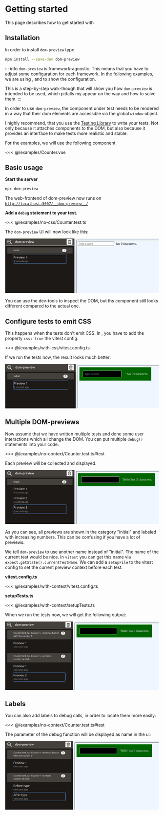 <script setup>
import NpmLink from './components/NpmLink.vue';
import Counter from './examples/Counter.vue'; 
</script>

# Getting started

This page describes how to get started with <NpmLink package="dom-preview" />

## Installation

In order to install `dom-preview` type.

```bash
npm install --save-dev dom-preview
```

::: info
`dom-preview` is framework-agnostic. This means that you have to adjust some configuration
for each framework. In the following examples, we are using <NpmLink package="vitest" />,
<NpmLink package="jsdom" /> and <NpmLink package="vue" /> to show the configuration.

This is a step-by-step walk-though that will show you how `dom-preview` is intended to be used,
which pitfalls my appear on the way and how to solve them.
:::

In order to use `dom-preview`, the component under test needs to be rendered in a way that their
dom elements are accessible via the global `window` object.

I highly recommend, that you use the [Testing Library](https://testing-library.com/) to write your tests.
Not only because it attaches components to the DOM, but also because it provides an interface
to make tests more realistic and stable.

For the examples, we will use the following component

<<< @/examples/Counter.vue

<Counter />

## Basic usage

**Start the server**

```bash
npx dom-preview
```

The web-frontend of dom-preview now runs on <a href="http://localhost:5007/__dom-preview__/">`http://localhost:5007/__dom-preview__/`</a>

**Add a `debug` statement to your test.**

<<< @/examples/no-css/Counter.test.ts

The `dom-preview` UI will now look like this:

![dom-preview ui with missing CSS](./examples/no-css/result.png)

You can use the dev-tools to inspect the DOM, but ths component still looks different compared to
the actual one.

## Configure tests to emit CSS

This happens when the tests don't emit CSS. In <NpmLink package="vitest" />, you have to add
the property `css: true` the vitest config:

<<< @/examples/with-css/vitest.config.ts

If we run the tests now, the result looks much better:

![dom-preview ui with CSS](./examples/with-css/result.png)

## Multiple DOM-previews

Now assume that we have written multiple tests and done some user interactions which all change the
DOM. You can put multiple `debug()` statements into your code.

<<< @/examples/no-context/Counter.test.ts#test

Each preview will be collected and displayed.

![dom-preview ui with multiple tests but no contexts](./examples/no-context/result.png)

As you can see, all previews are shown in the category "initial" and labeled with increasing
numbers. This can be confusing if you have a lot of previews.

We tell `dom-preview` to use another name instead of "initial". The name of the current test would be nice.
In `vitest` you can get this name via `expect.getState().currentTestName`. We can add a `setupFile`
to the vitest config to set the current preview context before each test:

**vitest.config.ts**

<<< @/examples/with-context/vitest.config.ts

**setupTests.ts**

<<< @/examples/with-context/setupTests.ts

When we run the tests now, we will get the following output:

![dom-preview with multiple tests and contexts](./examples/with-context/result.png)

## Labels

You can also add labels to debug calls, in order to locate them more easily:

<<< @/examples/no-context/Counter.test.ts#test

The parameter of the debug function will be displayed as name in the ui:

![dom-preview with multiple tests and contexts](./examples/with-label/result.png)
